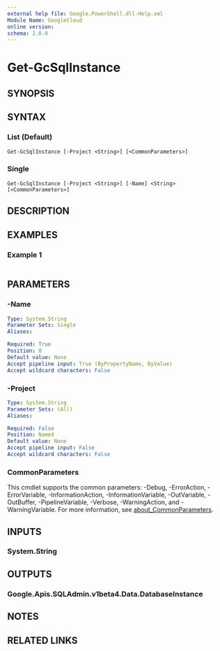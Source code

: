 ```yaml
---
external help file: Google.PowerShell.dll-Help.xml
Module Name: GoogleCloud
online version:
schema: 2.0.0
---
```


# Get-GcSqlInstance

## SYNOPSIS


## SYNTAX

### List (Default)
```
Get-GcSqlInstance [-Project <String>] [<CommonParameters>]
```

### Single
```
Get-GcSqlInstance [-Project <String>] [-Name] <String> [<CommonParameters>]
```

## DESCRIPTION


## EXAMPLES

### Example 1
```powershell

```



## PARAMETERS

### -Name


```yaml
Type: System.String
Parameter Sets: Single
Aliases:

Required: True
Position: 0
Default value: None
Accept pipeline input: True (ByPropertyName, ByValue)
Accept wildcard characters: False
```

### -Project


```yaml
Type: System.String
Parameter Sets: (All)
Aliases:

Required: False
Position: Named
Default value: None
Accept pipeline input: False
Accept wildcard characters: False
```

### CommonParameters
This cmdlet supports the common parameters: -Debug, -ErrorAction, -ErrorVariable, -InformationAction, -InformationVariable, -OutVariable, -OutBuffer, -PipelineVariable, -Verbose, -WarningAction, and -WarningVariable. For more information, see [about_CommonParameters](http://go.microsoft.com/fwlink/?LinkID=113216).

## INPUTS

### System.String

## OUTPUTS

### Google.Apis.SQLAdmin.v1beta4.Data.DatabaseInstance

## NOTES

## RELATED LINKS

